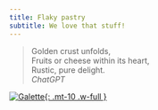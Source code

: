 ```yaml
---
title: Flaky pastry
subtitle: We love that stuff!
---
```


> Golden crust unfolds,  
> Fruits or cheese within its heart,  
> Rustic, pure delight.   
> <cite>ChatGPT</cite>

[![Galette](/assets/galette.jpg){: .mt-10 .w-full }](/assets/galette.jpg)